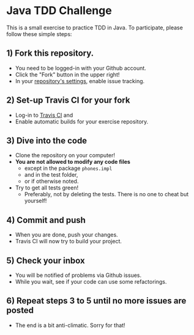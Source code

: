 # Java TDD Challenge

This is a small exercise to practice TDD in Java.
To participate, please follow these simple steps:

## 1) Fork this repository.

* You need to be logged-in with your Github account.
* Click the "Fork" button in the upper right!
* In your [repository's settings](/../../settings), enable issue tracking.

## 2) Set-up Travis CI for your fork

* Log-in to [Travis CI](http://travis-ci.org) and
* Enable automatic builds for your exercise repository.

## 3) Dive into the code

* Clone the repository on your computer!
* **You are not allowed to modify any code files**
  * except in the package `phones.impl`
  * and in the test folder,
  * or if otherwise noted.
* Try to get all tests green!
  * Preferably, not by deleting the tests. There is no one to cheat but yourself!

## 4) Commit and push

* When you are done, push your changes.
* Travis CI will now try to build your project.

## 5) Check your inbox

* You will be notified of problems via Github issues.
* While you wait, see if your code can use some refactorings.

## 6) Repeat steps 3 to 5 until no more issues are posted

* The end is a bit anti-climatic. Sorry for that!
